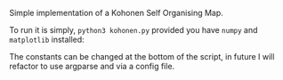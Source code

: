 Simple implementation of a Kohonen Self Organising Map.

To run it is simply, `python3 kohonen.py`
provided you have `numpy` and `matplotlib` installed:


The constants can be changed at the bottom of the script, in future I will refactor to use argparse and via a config file.